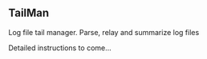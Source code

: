 ## TailMan


Log file tail manager.  Parse, relay and summarize log files

Detailed instructions to come...

